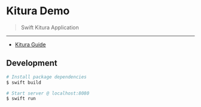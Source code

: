 # Kitura Demo

> Swift Kitura Application

---

* [Kitura Guide](https://www.kitura.dev/docs/getting-started/hello-world)

## Development

```bash
# Install package dependencies
$ swift build

# Start server @ localhost:8080
$ swift run
```

